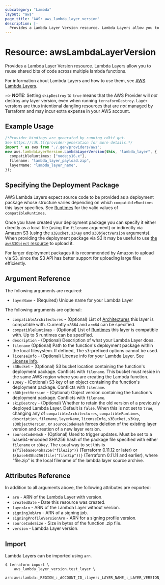 ```yaml
---
subcategory: "Lambda"
layout: "aws"
page_title: "AWS: aws_lambda_layer_version"
description: |-
  Provides a Lambda Layer Version resource. Lambda Layers allow you to reuse shared bits of code across multiple lambda functions.
---
```


# Resource: awsLambdaLayerVersion

Provides a Lambda Layer Version resource. Lambda Layers allow you to reuse shared bits of code across multiple lambda functions.

For information about Lambda Layers and how to use them, see [AWS Lambda Layers][1].

\~> **NOTE:** Setting `skipDestroy` to `true` means that the AWS Provider will *not* destroy any layer version, even when running `terraformDestroy`. Layer versions are thus intentional dangling resources that are *not* managed by Terraform and may incur extra expense in your AWS account.

## Example Usage

```typescript
/*Provider bindings are generated by running cdktf get.
See https://cdk.tf/provider-generation for more details.*/
import * as aws from "./.gen/providers/aws";
new aws.lambdaLayerVersion.LambdaLayerVersion(this, "lambda_layer", {
  compatibleRuntimes: ["nodejs16.x"],
  filename: "lambda_layer_payload.zip",
  layerName: "lambda_layer_name",
});

```

## Specifying the Deployment Package

AWS Lambda Layers expect source code to be provided as a deployment package whose structure varies depending on which `compatibleRuntimes` this layer specifies.
See [Runtimes][2] for the valid values of `compatibleRuntimes`.

Once you have created your deployment package you can specify it either directly as a local file (using the `filename` argument) or
indirectly via Amazon S3 (using the `s3Bucket`, `s3Key` and `s3ObjectVersion` arguments). When providing the deployment
package via S3 it may be useful to use [the `awsS3Object` resource](s3_object.html) to upload it.

For larger deployment packages it is recommended by Amazon to upload via S3, since the S3 API has better support for uploading large files efficiently.

## Argument Reference

The following arguments are required:

* `layerName` - (Required) Unique name for your Lambda Layer

The following arguments are optional:

* `compatibleArchitectures` - (Optional) List of [Architectures][4] this layer is compatible with. Currently `x8664` and `arm64` can be specified.
* `compatibleRuntimes` - (Optional) List of [Runtimes][2] this layer is compatible with. Up to 5 runtimes can be specified.
* `description` - (Optional) Description of what your Lambda Layer does.
* `filename` (Optional) Path to the function's deployment package within the local filesystem. If defined, The `s3`-prefixed options cannot be used.
* `licenseInfo` - (Optional) License info for your Lambda Layer. See [License Info][3].
* `s3Bucket` - (Optional) S3 bucket location containing the function's deployment package. Conflicts with `filename`. This bucket must reside in the same AWS region where you are creating the Lambda function.
* `s3Key` - (Optional) S3 key of an object containing the function's deployment package. Conflicts with `filename`.
* `s3ObjectVersion` - (Optional) Object version containing the function's deployment package. Conflicts with `filename`.
* `skipDestroy` - (Optional) Whether to retain the old version of a previously deployed Lambda Layer. Default is `false`. When this is not set to `true`, changing any of `compatibleArchitectures`, `compatibleRuntimes`, `description`, `filename`, `layerName`, `licenseInfo`, `s3Bucket`, `s3Key`, `s3ObjectVersion`, or `sourceCodeHash` forces deletion of the existing layer version and creation of a new layer version.
* `sourceCodeHash` - (Optional) Used to trigger updates. Must be set to a base64-encoded SHA256 hash of the package file specified with either `filename` or `s3Key`. The usual way to set this is `${filebase64Sha256("fileZip")}` (Terraform 0.11.12 or later) or `${base64Sha256(file("fileZip"))}` (Terraform 0.11.11 and earlier), where "file.zip" is the local filename of the lambda layer source archive.

## Attributes Reference

In addition to all arguments above, the following attributes are exported:

* `arn` - ARN of the Lambda Layer with version.
* `createdDate` - Date this resource was created.
* `layerArn` - ARN of the Lambda Layer without version.
* `signingJobArn` - ARN of a signing job.
* `signingProfileVersionArn` - ARN for a signing profile version.
* `sourceCodeSize` - Size in bytes of the function .zip file.
* `version` - Lambda Layer version.

[1]: https://docs.aws.amazon.com/lambda/latest/dg/configuration-layers.html

[2]: https://docs.aws.amazon.com/lambda/latest/dg/API_PublishLayerVersion.html#SSS-PublishLayerVersion-request-CompatibleRuntimes

[3]: https://docs.aws.amazon.com/lambda/latest/dg/API_PublishLayerVersion.html#SSS-PublishLayerVersion-request-LicenseInfo

[4]: https://docs.aws.amazon.com/lambda/latest/dg/API_PublishLayerVersion.html#SSS-PublishLayerVersion-request-CompatibleArchitectures

## Import

Lambda Layers can be imported using `arn`.

```console
$ terraform import \
    aws_lambda_layer_version.test_layer \
    arn:aws:lambda:_REGION_:_ACCOUNT_ID_:layer:_LAYER_NAME_:_LAYER_VERSION_
```
